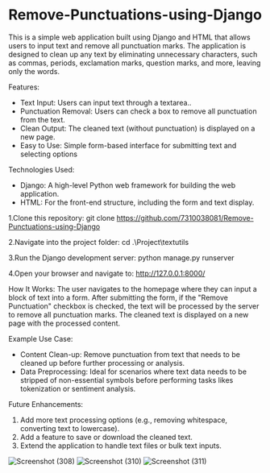 # Remove-Punctuations-using-Django
This is a simple web application built using Django and HTML that allows users to input text and remove all punctuation marks. The application is designed to clean up any text by eliminating unnecessary characters, such as commas, periods, exclamation marks, question marks, and more, leaving only the words.

Features:
- Text Input: Users can input text through a textarea..
- Punctuation Removal: Users can check a box to remove all punctuation from the text.
- Clean Output: The cleaned text (without punctuation) is displayed on a new page.
- Easy to Use: Simple form-based interface for submitting text and selecting options

Technologies Used:
- Django: A high-level Python web framework for building the web application.
- HTML: For the front-end structure, including the form and text display.

1.Clone this repository:
git clone https://github.com/7310038081/Remove-Punctuations-using-Django

2.Navigate into the project folder:
cd .\Project\textutils  

3.Run the Django development server:
python manage.py runserver

4.Open your browser and navigate to:
http://127.0.0.1:8000/

How It Works:
The user navigates to the homepage where they can input a block of text into a form.
After submitting the form, if the "Remove Punctuation" checkbox is checked, the text will be processed by the server to remove all punctuation marks.
The cleaned text is displayed on a new page with the processed content.

Example Use Case:
- Content Clean-up: Remove punctuation from text that needs to be cleaned up before further processing or analysis.
- Data Preprocessing: Ideal for scenarios where text data needs to be stripped of non-essential symbols before performing tasks likes tokenization or sentiment analysis.

Future Enhancements:
1. Add more text processing options (e.g., removing whitespace, converting text to lowercase).
2. Add a feature to save or download the cleaned text.
3. Extend the application to handle text files or bulk text inputs.


![Screenshot (308)](https://github.com/user-attachments/assets/e30c5760-9778-4ce5-9ca3-8b052d98f430)
![Screenshot (310)](https://github.com/user-attachments/assets/eb7c8bdc-b822-49ac-b563-0f32f21301a9)
![Screenshot (311)](https://github.com/user-attachments/assets/d4e4f8ae-62cd-4959-be9f-c787115b40f7)





